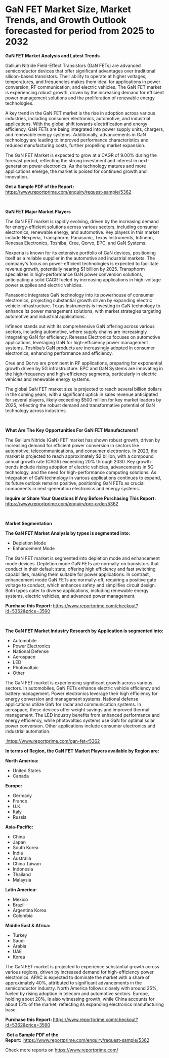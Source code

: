 <p><h1>GaN FET Market Size, Market Trends, and Growth Outlook forecasted for period from 2025 to 2032</h1></p><p><strong>GaN FET Market Analysis and Latest Trends</strong></p>
<p><p>Gallium Nitride Field-Effect Transistors (GaN FETs) are advanced semiconductor devices that offer significant advantages over traditional silicon-based transistors. Their ability to operate at higher voltages, temperatures, and frequencies makes them ideal for applications in power conversion, RF communication, and electric vehicles. The GaN FET market is experiencing robust growth, driven by the increasing demand for efficient power management solutions and the proliferation of renewable energy technologies. </p><p>A key trend in the GaN FET market is the rise in adoption across various industries, including consumer electronics, automotive, and industrial applications. With the global shift towards electrification and energy efficiency, GaN FETs are being integrated into power supply units, chargers, and renewable energy systems. Additionally, advancements in GaN technology are leading to improved performance characteristics and reduced manufacturing costs, further propelling market expansion. </p><p>The GaN FET Market is expected to grow at a CAGR of 9.00% during the forecast period, reflecting the strong investment and interest in next-generation power electronics. As the technology matures and more applications emerge, the market is poised for continued growth and innovation.</p></p>
<p><strong>Get a Sample PDF of the Report:&nbsp;</strong> <a href="https://www.reportprime.com/enquiry/request-sample/5362?utm_campaign=3362&utm_medium=2&utm_source=Github&utm_content=ia&utm_term=19032025&utm_id=gan-fet">https://www.reportprime.com/enquiry/request-sample/5362</a></p>
<p>&nbsp;</p>
<p><strong>GaN FET Major Market Players</strong></p>
<p><p>The GaN FET market is rapidly evolving, driven by the increasing demand for energy-efficient solutions across various sectors, including consumer electronics, renewable energy, and automotive. Key players in this market include Nexperia, Transphorm, Panasonic, Texas Instruments, Infineon, Renesas Electronics, Toshiba, Cree, Qorvo, EPC, and GaN Systems.</p><p>Nexperia is known for its extensive portfolio of GaN devices, positioning itself as a reliable supplier in the automotive and industrial markets. The company's focus on power-efficient technologies is expected to facilitate revenue growth, potentially nearing $1 billion by 2025. Transphorm specializes in high-performance GaN power conversion solutions, anticipating a solid CAGR fueled by increasing applications in high-voltage power supplies and electric vehicles.</p><p>Panasonic integrates GaN technology into its powerhouse of consumer electronics, projecting substantial growth driven by expanding electric vehicle infrastructure. Texas Instruments is investing in GaN technology to enhance its power management solutions, with market strategies targeting automotive and industrial applications.</p><p>Infineon stands out with its comprehensive GaN offering across various sectors, including automotive, where supply chains are increasingly integrating GaN for efficiency. Renesas Electronics focuses on automotive applications, leveraging GaN for high-efficiency power management systems. Toshiba’s GaN products are increasingly adopted in consumer electronics, enhancing performance and efficiency.</p><p>Cree and Qorvo are prominent in RF applications, preparing for exponential growth driven by 5G infrastructure. EPC and GaN Systems are innovating in the high-frequency and high-efficiency segments, particularly in electric vehicles and renewable energy systems.</p><p>The global GaN FET market size is projected to reach several billion dollars in the coming years, with a significant uptick in sales revenue anticipated for several players, likely exceeding $500 million for key market leaders by 2025, reflecting the robust demand and transformative potential of GaN technology across industries.</p></p>
<p>&nbsp;</p>
<p><strong>What Are The Key Opportunities For GaN FET Manufacturers?</strong></p>
<p><p>The Gallium Nitride (GaN) FET market has shown robust growth, driven by increasing demand for efficient power conversion in sectors like automotive, telecommunications, and consumer electronics. In 2023, the market is projected to reach approximately $2 billion, with a compound annual growth rate (CAGR) exceeding 20% through 2030. Key growth trends include rising adoption of electric vehicles, advancements in 5G technology, and the need for high-performance computing solutions. As integration of GaN technology in various applications continues to expand, its future outlook remains positive, positioning GaN FETs as crucial components in next-generation electronics and energy systems.</p></p>
<p><strong>Inquire or Share Your Questions If Any Before Purchasing This Report:</strong> <a href="https://www.reportprime.com/enquiry/pre-order/5362?utm_campaign=3362&utm_medium=2&utm_source=Github&utm_content=ia&utm_term=19032025&utm_id=gan-fet">https://www.reportprime.com/enquiry/pre-order/5362</a></p>
<p>&nbsp;</p>
<p><strong>Market Segmentation</strong></p>
<p><strong>The GaN FET Market Analysis by types is segmented into:</strong></p>
<p><ul><li>Depletion Mode</li><li>Enhancement Mode</li></ul></p>
<p><p>The GaN FET market is segmented into depletion mode and enhancement mode devices. Depletion mode GaN FETs are normally-on transistors that conduct in their default state, offering high efficiency and fast switching capabilities, making them suitable for power applications. In contrast, enhancement mode GaN FETs are normally-off, requiring a positive gate voltage to conduct, which enhances safety and simplifies circuit design. Both types cater to diverse applications, including renewable energy systems, electric vehicles, and advanced power management.</p></p>
<p><strong>Purchase this Report:&nbsp;</strong><a href="https://www.reportprime.com/checkout?id=5362&price=3590&utm_campaign=3362&utm_medium=2&utm_source=Github&utm_content=ia&utm_term=19032025&utm_id=gan-fet">https://www.reportprime.com/checkout?id=5362&price=3590</a></p>
<p>&nbsp;</p>
<p><strong>The GaN FET Market Industry Research by Application is segmented into:</strong></p>
<p><ul><li>Automobile</li><li>Power Electronics</li><li>National Defense</li><li>Aerospace</li><li>LED</li><li>Photovoltaic</li><li>Other</li></ul></p>
<p><p>The GaN FET market is experiencing significant growth across various sectors. In automobiles, GaN FETs enhance electric vehicle efficiency and battery management. Power electronics leverage their high efficiency for energy conversion and management systems. National defense applications utilize GaN for radar and communication systems. In aerospace, these devices offer weight savings and improved thermal management. The LED industry benefits from enhanced performance and energy efficiency, while photovoltaic systems use GaN for optimal solar power conversion. Other applications include consumer electronics and industrial automation.</p></p>
<p><a href="https://www.reportprime.com/gan-fet-r5362?utm_campaign=3362&utm_medium=2&utm_source=Github&utm_content=ia&utm_term=19032025&utm_id=gan-fet">&nbsp;https://www.reportprime.com/gan-fet-r5362</a></p>
<p><strong>In terms of Region, the GaN FET Market Players available by Region are:</strong></p>
<p>
    <p> <strong> North America: </strong>
        <ul>
            <li>United States</li>
            <li>Canada</li>
        </ul>
        </p> 
    <p> <strong> Europe: </strong>
        <ul>
            <li>Germany</li>
            <li>France</li>
            <li>U.K.</li>
            <li>Italy</li>
            <li>Russia</li>
        </ul>
        </p> 
    <p> <strong> Asia-Pacific: </strong>
        <ul>
            <li>China</li>
            <li>Japan</li>
            <li>South Korea</li>
            <li>India</li>
            <li>Australia</li>
            <li>China Taiwan</li>
            <li>Indonesia</li>
            <li>Thailand</li>
            <li>Malaysia</li>
        </ul>
        </p> 
    <p> <strong> Latin America: </strong>
        <ul>
            <li>Mexico</li>
            <li>Brazil</li>
            <li>Argentina Korea</li>
            <li>Colombia</li>
        </ul>
        </p> 
    <p> <strong> Middle East & Africa: </strong>
        <ul>
            <li>Turkey</li>
            <li>Saudi</li>
            <li>Arabia</li>
            <li>UAE</li>
            <li>Korea</li>
        </ul>
    </p>
    </p>
<p><p>The GaN FET market is projected to experience substantial growth across various regions, driven by increased demand for high-efficiency power electronics. APAC is expected to dominate the market with a share of approximately 40%, attributed to significant advancements in the semiconductor industry. North America follows closely with around 25%, fueled by rising adoption in telecom and automotive sectors. Europe, holding about 20%, is also witnessing growth, while China accounts for about 15% of the market, reflecting its expanding electronics manufacturing base.</p></p>
<p><strong>Purchase this Report: </strong><a href="https://www.reportprime.com/checkout?id=5362&price=3590&utm_campaign=3362&utm_medium=2&utm_source=Github&utm_content=ia&utm_term=19032025&utm_id=gan-fet">https://www.reportprime.com/checkout?id=5362&price=3590</a></p>
<p>&nbsp;<strong>Get a Sample PDF of the Report:&nbsp;&nbsp;</strong><a href="https://www.reportprime.com/enquiry/request-sample/5362?utm_campaign=3362&utm_medium=2&utm_source=Github&utm_content=ia&utm_term=19032025&utm_id=gan-fet">https://www.reportprime.com/enquiry/request-sample/5362</a></p>
<p><strong></strong></p>
<p>Check more reports on <a href="https://www.reportprime.com/?utm_campaign=3362&utm_medium=2&utm_source=Github&utm_content=ia&utm_term=19032025&utm_id=gan-fet">https://www.reportprime.com/</a></p>